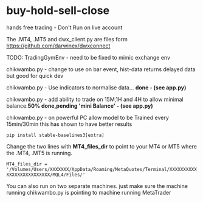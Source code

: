 # buy-hold-sell-close
hands free trading - Don't Run on live account

The .MT4, .MT5 and dwx_client.py are files form https://github.com/darwinex/dwxconnect

TODO: 
TradingGymEnv - need to be fixed to mimic exchange env

chikwambo.py -  change to use on bar event, hist-data returns delayed data but good for quick dev

chikwambo.py - Use indicators to normalise data... **done - (see app.py)**

chikwambo.py - add ability to trade on 15M,1H and 4H to allow minimal balance.**50% done,pending 'mini Balance' - (see app.py)**

chikwambo.py -  on powerful PC allow model to be Trained every 15min/30min this has shown to have better results

<code>pip install stable-baselines3[extra]</code>

Change the two lines with <b>MT4_files_dir</b> to point to your MT4 or MT5 where the .MT4, .MT5 is running.

<code>MT4_files_dir = '/Volumes/Users/XXXXXXX/AppData/Roaming/MetaQuotes/Terminal/XXXXXXXXXXXXXXXXXXXXXXXXXX/MQL4/Files/' </code>

You can also run on two separate machines. just make sure the machine running chikwambo.py is pointing to machine running MetaTrader
